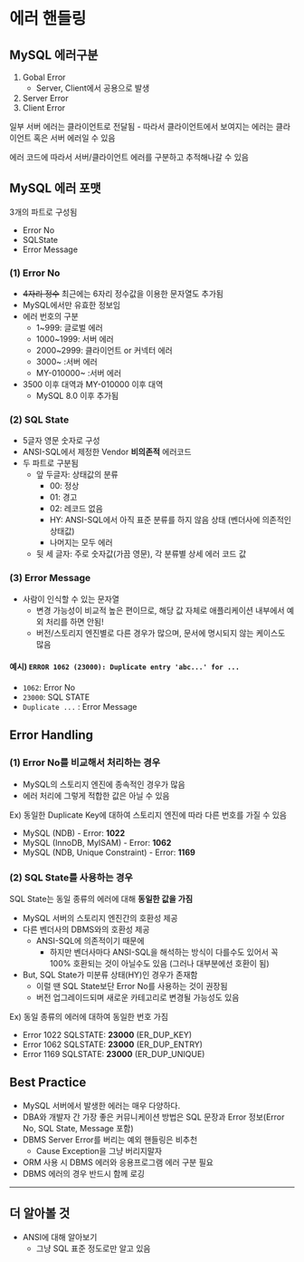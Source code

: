 # 에러 핸들링

## MySQL 에러구분
1. Gobal Error
    - Server, Client에서 공용으로 발생
2. Server Error
3. Client Error

일부 서버 에러는 클라이언트로 전달됨
    - 따라서 클라이언트에서 보여지는 에러는 클라이언트 혹은 서버 에러일 수 있음

에러 코드에 따라서 서버/클라이언트 에러를 구분하고 추적해나갈 수 있음
    
## MySQL 에러 포맷
3개의 파트로 구성됨
- Error No
- SQLState
- Error Message

### (1) Error No
- ~~4자리 정수~~ 최근에는 6자리 정수값을 이용한 문자열도 추가됨
- MySQL에서만 유효한 정보임
- 에러 번호의 구분
    - 1~999: 글로벌 에러
    - 1000~1999: 서버 에러
    - 2000~2999: 클라이언트 or 커넥터 에러
    - 3000~ :서버 에러
    - MY-010000~ :서버 에러
- 3500 이후 대역과 MY-010000 이후 대역
    - MySQL 8.0 이후 추가됨

### (2) SQL State
- 5글자 영문 숫자로 구성
- ANSI-SQL에서 제정한 Vendor **비의존적** 에러코드
- 두 파트로 구분됨
    - 앞 두글자: 상태값의 분류
        - 00: 정상
        - 01: 경고
        - 02: 레코드 없음
        - HY: ANSI-SQL에서 아직 표준 분류를 하지 않음 상태 (벤더사에 의존적인 상태값)
        - 나머지는 모두 에러
    - 뒷 세 글자: 주로 숫자값(가끔 영문), 각 분류별 상세 에러 코드 값

### (3) Error Message
- 사람이 인식할 수 있는 문자열
    - 변경 가능성이 비교적 높은 편이므로, 해당 값 자체로 애플리케이션 내부에서 예외 처리를 하면 안됨!
    - 버전/스토리지 엔진별로 다른 경우가 많으며, 문서에 명시되지 않는 케이스도 많음


#### 예시) `ERROR 1062 (23000): Duplicate entry 'abc...' for ...`
- `1062`: Error No
- `23000`: SQL STATE
- `Duplicate ...` : Error Message

## Error Handling

### (1) Error No를 비교해서 처리하는 경우
- MySQL의 스토리지 엔진에 종속적인 경우가 많음
- 에러 처리에 그렇게 적합한 값은 아닐 수 있음

Ex) 동일한 Duplicate Key에 대하여 스토리지 엔진에 따라 다른 번호를 가질 수 있음
- MySQL (NDB) - Error: **1022**
- MySQL (InnoDB, MyISAM) - Error: **1062**
- MySQL (NDB, Unique Constraint) - Error: **1169**

### (2) SQL State를 사용하는 경우
SQL State는 동일 종류의 에러에 대해 **동일한 값을 가짐**
- MySQL 서버의 스토리지 엔진간의 호환성 제공
- 다른 벤더사의 DBMS와의 호환성 제공 
    - ANSI-SQL에 의존적이기 때문에
        - 하지만 벤더사마다 ANSI-SQL을 해석하는 방식이 다를수도 있어서 꼭 100% 호환되는 것이 아닐수도 있음 (그러나 대부분에선 호환이 됨)
- But, SQL State가 미분류 상태(HY)인 경우가 존재함
    - 이럴 땐 SQL State보단 Error No를 사용하는 것이 권장됨
    - 버전 업그레이드되며 새로운 카테고리로 변경될 가능성도 있음

Ex) 동일 종류의 에러에 대하여 동일한 번호 가짐
- Error 1022 SQLSTATE: **23000** (ER_DUP_KEY)
- Error 1062 SQLSTATE: **23000** (ER_DUP_ENTRY)
- Error 1169 SQLSTATE: **23000** (ER_DUP_UNIQUE)

## Best Practice
- MySQL 서버에서 발생한 에러는 매우 다양하다.
- DBA와 개발자 간 가장 좋은 커뮤니케이션 방법은 SQL 문장과 Error 정보(Error No, SQL State, Message 포함)
- DBMS Server Error를 버리는 예외 핸들링은 비추천
    - Cause Exception을 그냥 버리지말자
- ORM 사용 시 DBMS 에러와 응용프로그램 에러 구분 필요
- DBMS 에러의 경우 반드시 함께 로깅

___

## 더 알아볼 것
- ANSI에 대해 알아보기
    - 그냥 SQL 표준 정도로만 알고 있음